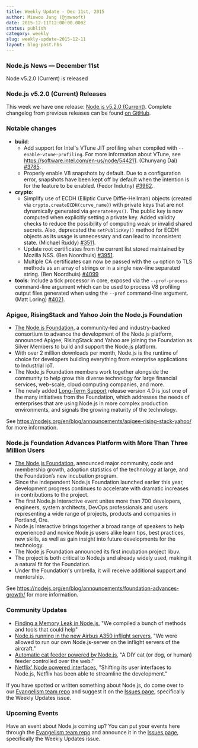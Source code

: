 ```yaml
---
title: Weekly Update - Dec 11st, 2015
author: Minwoo Jung (@jmwsoft)
date: 2015-12-11T12:00:00.000Z
status: publish
category: weekly
slug: weekly-update-2015-12-11
layout: blog-post.hbs
---
```


### Node.js News — December 11st
Node v5.2.0 (Current) is released

### Node.js v5.2.0 (Current) Releases

This week we have one release: [Node.js v5.2.0 (Current)](https://nodejs.org/en/blog/release/v5.2.0/). Complete changelog from previous releases can be found [on GitHub](https://github.com/nodejs/node/blob/master/CHANGELOG.md).

### Notable changes

* **build**:
  - Add support for Intel's VTune JIT profiling when compiled with `--enable-vtune-profiling`. For more information about VTune, see <https://software.intel.com/en-us/node/544211>. (Chunyang Dai) [#3785](https://github.com/nodejs/node/pull/3785).
  - Properly enable V8 snapshots by default. Due to a configuration error, snapshots have been kept off by default when the intention is for the feature to be enabled. (Fedor Indutny) [#3962](https://github.com/nodejs/node/pull/3962).
* **crypto**:
  - Simplify use of ECDH (Elliptic Curve Diffie-Hellman) objects (created via `crypto.createECDH(curve_name)`) with private keys that are not dynamically generated via `generateKeys()`. The public key is now computed when explicitly setting a private key. Added validity checks to reduce the possibility of computing weak or invalid shared secrets. Also, deprecated the `setPublicKey()` method for ECDH objects as its usage is unnecessary and can lead to inconsistent state. (Michael Ruddy) [#3511](https://github.com/nodejs/node/pull/3511).
  - Update root certificates from the current list stored maintained by Mozilla NSS. (Ben Noordhuis) [#3951](https://github.com/nodejs/node/pull/3951).
  - Multiple CA certificates can now be passed with the `ca` option to TLS methods as an array of strings or in a single new-line separated string. (Ben Noordhuis) [#4099](https://github.com/nodejs/node/pull/4099)
* **tools**: Include a tick processor in core, exposed via the `--prof-process` command-line argument which can be used to process V8 profiling output files generated when using the `--prof` command-line argument. (Matt Loring) [#4021](https://github.com/nodejs/node/pull/4021).

### Apigee, RisingStack and Yahoo Join the Node.js Foundation

* [The Node.js Foundation](https://nodejs.org/en/foundation/), a community-led and industry-backed consortium to advance the development of the Node.js platform, announced Apigee, RisingStack and Yahoo are joining the Foundation as Silver Members to build and support the Node.js platform.
* With over 2 million downloads per month, Node.js is the runtime of choice for developers building everything from enterprise applications to Industrial IoT.
* The Node.js Foundation members work together alongside the community to help grow this diverse technology for large financial services, web-scale, cloud computing companies, and more.
* The newly added [Long-Term Support](https://nodejs.org/en/blog/release/v4.2.0/) release version 4.0 is just one of the many initiatives from the Foundation, which addresses the needs of enterprises that are using Node.js in more complex production environments, and signals the growing maturity of the technology.

See https://nodejs.org/en/blog/announcements/apigee-rising-stack-yahoo/ for more information.

### Node.js Foundation Advances Platform with More Than Three Million Users

* [The Node.js Foundation](https://nodejs.org/en/foundation/), announced major community, code and membership growth, adoption statistics of the technology at large, and the Foundation’s new incubation program.
* Since the independent Node.js Foundation launched earlier this year, development progress continues to accelerate with dramatic increases in contributions to the project.
* The first Node.js Interactive event unites more than 700 developers, engineers, system architects, DevOps professionals and users representing a wide range of projects, products and companies in Portland, Ore.
* Node.js Interactive brings together a broad range of speakers to help experienced and novice Node.js users alike learn tips, best practices, new skills, as well as gain insight into future developments for the technology.
* The Node.js Foundation announced its first incubation project libuv.
* The project is both critical to Node.js and already widely used, making it a natural fit for the Foundation.
* Under the Foundation's umbrella, it will receive additional support and mentorship.

See https://nodejs.org/en/blog/announcements/foundation-advances-growth/ for more information.

### Community Updates

* [Finding a Memory Leak in Node.js](https://blog.risingstack.com/finding-a-memory-leak-in-node-js/), "We compiled a bunch of methods and tools that could help"
* [Node.js running in the new Airbus A350 inflight servers](http://reaktor.com/blog/aircraft-customer-experience-on-a-new-level/), "We were allowed to run our own Node.js-server on the inflight servers of the aircraft."
* [Automatic cat feeder powered by Node.js](https://github.com/rachelnicole/robokitty), "A DIY cat (or dog, or human) feeder controlled over the web."
* [Netflix' Node powered interfaces](http://thenewstack.io/netflix-uses-node-js-power-user-interface/), "Shifting its user interfaces to Node.js, Netflix has been able to streamline the development."

If you have spotted or written something about Node.js, do come over to our [Evangelism team repo](https://github.com/nodejs/evangelism) and suggest it on the [Issues page](https://github.com/nodejs/evangelism/issues), specifically the Weekly Updates issue.

### Upcoming Events

Have an event about Node.js coming up? You can put your events here through the [Evangelism team repo](https://github.com/nodejs/evangelism) and announce it in the [Issues page](https://github.com/nodejs/evangelism/issues), specifically the Weekly Updates issue.
